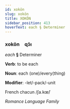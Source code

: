 ```yaml
---
id: xokön
slug: xokön
title: XOKÖN
sidebar_position: 413
hoverText: each § Determiner
---
```


### xokön&emsp;<span kind="abugida">ɋɔ̃ı</span>

*each* **§** Determiner

**Verb**: to be each

**Noun**: each (one)/every(thing)

**Modifier**: -let/-pack/-unit

French chacun /ʃa.kœ̃/

*Romance Language Family*